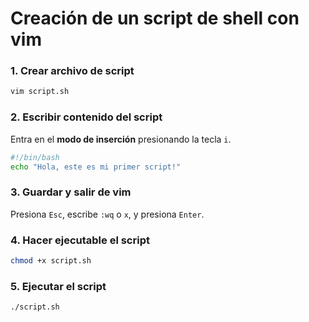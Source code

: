 # Creación de un script de shell con vim

### 1. Crear archivo de script
```bash
vim script.sh
```

### 2. Escribir contenido del script
Entra en el **modo de inserción** presionando la tecla `i`.
```bash
#!/bin/bash
echo "Hola, este es mi primer script!"
```

### 3. Guardar y salir de vim
Presiona `Esc`, escribe `:wq` o `x`, y presiona `Enter`.

### 4. Hacer ejecutable el script
```bash
chmod +x script.sh
```

### 5. Ejecutar el script
```bash
./script.sh
```
